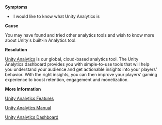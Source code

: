 
        

**Symptoms** 

*    I would like to know what Unity Analytics is

**Cause** 

You may have found and tried other analytics tools and wish to know more about Unity's built-in Analytics tool.

**Resolution** 

[Unity Analytics](https://unity3d.com/services/analytics) is our global, cloud-based analytics tool. The Unity Analytics dashboard provides you with simple-to-use tools that will help you understand your audience and get actionable insights into your players’ behavior. With the right insights, you can then improve your players’ gaming experience to boost retention, engagement and monetization.

**More Information** 

[Unity Analytics Features](https://unity3d.com/services/analytics)

[Unity Analytics Manual](https://docs.unity3d.com/Manual/UnityAnalytics.html)

[Unity Analytics Dashboard](https://analytics.cloud.unity3d.com/)  

      